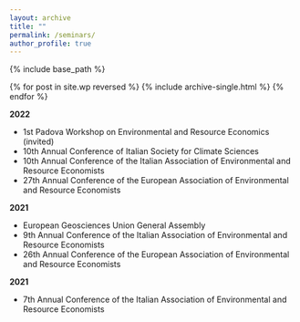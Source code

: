 ```yaml
---
layout: archive
title: ""
permalink: /seminars/
author_profile: true
---
```


{% include base_path %}

{% for post in site.wp reversed %}
  {% include archive-single.html %}
{% endfor %}

**2022**

- 1st Padova Workshop on Environmental and Resource Economics (invited)
- 10th Annual Conference of Italian Society for Climate Sciences
- 10th Annual Conference of the Italian Association of Environmental and Resource Economists
- 27th Annual Conference of the European Association of Environmental and Resource Economists

**2021**

- European Geosciences Union General Assembly
- 9th Annual Conference of the Italian Association of Environmental and Resource Economists
- 26th Annual Conference of the European Association of Environmental and Resource Economists

**2021**

- 7th Annual Conference of the Italian Association of Environmental and Resource Economists


